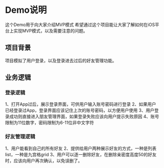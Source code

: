#  Demo说明
这个Demo用于向大家介绍MVP模式
希望通过这个项目能让大家了解如何在iOS平台上实现MVP模式，以及需要注意的问题。

## 项目背景
项目模拟了用户登录，以及登录进去过后的好友管理功能。

## 业务逻辑
### 登录逻辑
1、打开App过后，展示登录界面，可供用户输入账号密码进行登录
2、如果用户已经登录过App，登录界面应该记住上次的账号密码，以方便用户使用
3、用户登录成功则直接进入朋友管理界面，如果登录失败应该向用户提示失败原因
4、账号限制为11位数字，密码限制为6-11位非中文字符

### 好友管理逻辑
1、用户能看到自己的所有好友
2、提供给用户两种展示好友的方式，一种是列表list，一种是九宫格grid
3、用户可以逐一删除好友，在删除亲密度高度50的好友时，应该向用户再次确认，以免误删了。

